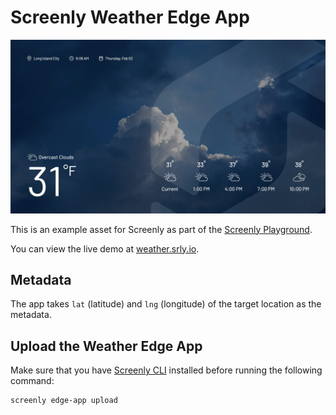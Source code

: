 # Screenly Weather Edge App

![Weather App Screenshot](https://github.com/Screenly/playground/blob/master/edge-apps/weather/src/static/images/weather-app.jpg?raw=true)

This is an example asset for Screenly as part of the [Screenly Playground](https://github.com/Screenly/playground).

You can view the live demo at [weather.srly.io](https://weather.srly.io/).

## Metadata

The app takes `lat` (latitude) and `lng` (longitude) of the target location as the metadata.

## Upload the Weather Edge App

Make sure that you have [Screenly CLI](https://github.com/Screenly/cli)
installed before running the following command:

```bash
screenly edge-app upload
```

